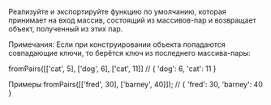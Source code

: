 Реализуйте и экспортируйте функцию по умолчанию, которая принимает на вход массив, 
состоящий из массивов-пар и возвращает объект, полученный из этих пар.

Примечания:
Если при конструировании объекта попадаются совпадающие ключи, 
то берётся ключ из последнего массива-пары:

fromPairs([['cat', 5], ['dog', 6], ['cat', 11]]
// { 'dog': 6, 'cat': 11 }

Примеры
fromPairs([['fred', 30], ['barney', 40]]);
// { 'fred': 30, 'barney': 40 }